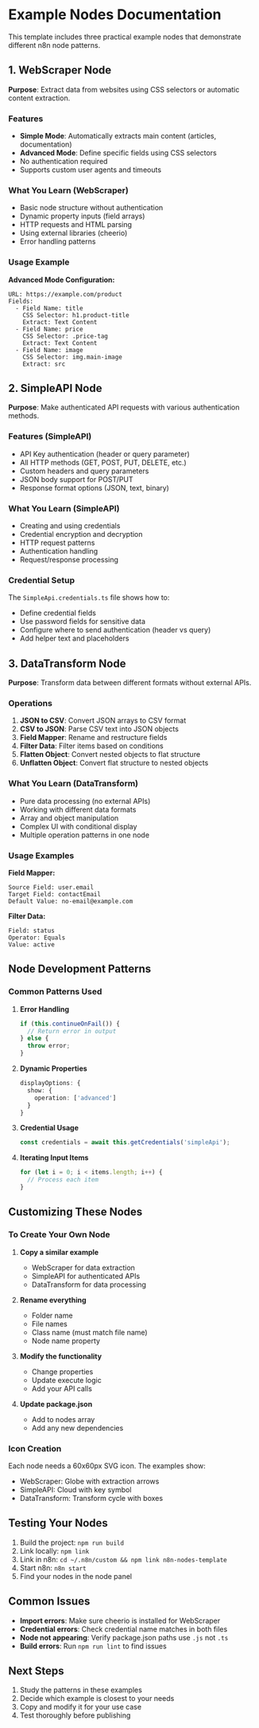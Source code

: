 # Example Nodes Documentation

This template includes three practical example nodes that demonstrate different
n8n node patterns.

## 1. WebScraper Node

**Purpose**: Extract data from websites using CSS selectors or automatic
content extraction.

### Features

- **Simple Mode**: Automatically extracts main content (articles,
  documentation)
- **Advanced Mode**: Define specific fields using CSS selectors
- No authentication required
- Supports custom user agents and timeouts

### What You Learn (WebScraper)

- Basic node structure without authentication
- Dynamic property inputs (field arrays)
- HTTP requests and HTML parsing
- Using external libraries (cheerio)
- Error handling patterns

### Usage Example

**Advanced Mode Configuration:**

```text
URL: https://example.com/product
Fields:
  - Field Name: title
    CSS Selector: h1.product-title
    Extract: Text Content
  - Field Name: price
    CSS Selector: .price-tag
    Extract: Text Content
  - Field Name: image
    CSS Selector: img.main-image
    Extract: src
```

## 2. SimpleAPI Node

**Purpose**: Make authenticated API requests with various authentication
methods.

### Features (SimpleAPI)

- API Key authentication (header or query parameter)
- All HTTP methods (GET, POST, PUT, DELETE, etc.)
- Custom headers and query parameters
- JSON body support for POST/PUT
- Response format options (JSON, text, binary)

### What You Learn (SimpleAPI)

- Creating and using credentials
- Credential encryption and decryption
- HTTP request patterns
- Authentication handling
- Request/response processing

### Credential Setup

The `SimpleApi.credentials.ts` file shows how to:

- Define credential fields
- Use password fields for sensitive data
- Configure where to send authentication (header vs query)
- Add helper text and placeholders

## 3. DataTransform Node

**Purpose**: Transform data between different formats without external
APIs.

### Operations

1. **JSON to CSV**: Convert JSON arrays to CSV format
2. **CSV to JSON**: Parse CSV text into JSON objects
3. **Field Mapper**: Rename and restructure fields
4. **Filter Data**: Filter items based on conditions
5. **Flatten Object**: Convert nested objects to flat structure
6. **Unflatten Object**: Convert flat structure to nested objects

### What You Learn (DataTransform)

- Pure data processing (no external APIs)
- Working with different data formats
- Array and object manipulation
- Complex UI with conditional display
- Multiple operation patterns in one node

### Usage Examples

**Field Mapper:**

```text
Source Field: user.email
Target Field: contactEmail
Default Value: no-email@example.com
```

**Filter Data:**

```text
Field: status
Operator: Equals
Value: active
```

## Node Development Patterns

### Common Patterns Used

1. **Error Handling**

   ```typescript
   if (this.continueOnFail()) {
     // Return error in output
   } else {
     throw error;
   }
   ```

2. **Dynamic Properties**

   ```typescript
   displayOptions: {
     show: {
       operation: ['advanced']
     }
   }
   ```

3. **Credential Usage**

   ```typescript
   const credentials = await this.getCredentials('simpleApi');
   ```

4. **Iterating Input Items**

   ```typescript
   for (let i = 0; i < items.length; i++) {
     // Process each item
   }
   ```

## Customizing These Nodes

### To Create Your Own Node

1. **Copy a similar example**
   - WebScraper for data extraction
   - SimpleAPI for authenticated APIs
   - DataTransform for data processing

2. **Rename everything**
   - Folder name
   - File names
   - Class name (must match file name)
   - Node name property

3. **Modify the functionality**
   - Change properties
   - Update execute logic
   - Add your API calls

4. **Update package.json**
   - Add to nodes array
   - Add any new dependencies

### Icon Creation

Each node needs a 60x60px SVG icon. The examples show:

- WebScraper: Globe with extraction arrows
- SimpleAPI: Cloud with key symbol
- DataTransform: Transform cycle with boxes

## Testing Your Nodes

1. Build the project: `npm run build`
2. Link locally: `npm link`
3. Link in n8n:
   `cd ~/.n8n/custom && npm link n8n-nodes-template`
4. Start n8n: `n8n start`
5. Find your nodes in the node panel

## Common Issues

- **Import errors**: Make sure cheerio is installed for WebScraper
- **Credential errors**: Check credential name matches in both files
- **Node not appearing**: Verify package.json paths use `.js` not `.ts`
- **Build errors**: Run `npm run lint` to find issues

## Next Steps

1. Study the patterns in these examples
2. Decide which example is closest to your needs
3. Copy and modify it for your use case
4. Test thoroughly before publishing
